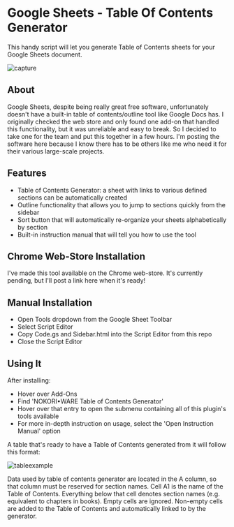 # Google Sheets - Table Of Contents Generator
This handy script will let you generate Table of Contents sheets for your Google Sheets document.

![capture](https://user-images.githubusercontent.com/6147299/51238036-806e7c00-193b-11e9-9b00-f35fb7f5933e.JPG)

## About ##
Google Sheets, despite being really great free software, unfortunately doesn't have a built-in table of contents/outline tool like Google Docs has. I originally checked the web store and only found one add-on that handled this functionality, but it was unreliable and easy to break. So I decided to take one for the team and put this together in a few hours. I'm posting the software here because I know there has to be others like me who need it for their various large-scale projects.

## Features ##
- Table of Contents Generator: a sheet with links to various defined sections can be automatically created
- Outline functionality that allows you to jump to sections quickly from the sidebar
- Sort button that will automatically re-organize your sheets alphabetically by section
- Built-in instruction manual that will tell you how to use the tool

## Chrome Web-Store Installation ##

I've made this tool available on the Chrome web-store. It's currently pending, but I'll post a link here when it's ready!

## Manual Installation ##
- Open Tools dropdown from the Google Sheet Toolbar
- Select Script Editor
- Copy Code.gs and Sidebar.html into the Script Editor from this repo
- Close the Script Editor

## Using It ##
After installing:
- Hover over Add-Ons
- Find 'NOKORI•WARE Table of Contents Generator'
- Hover over that entry to open the submenu containing all of this plugin's tools available
- For more in-depth instruction on usage, select the 'Open Instruction Manual' option

A table that's ready to have a Table of Contents generated from it will follow this format:

![tableexample](https://user-images.githubusercontent.com/6147299/49590311-330cf100-f931-11e8-817c-e83173ba6a6f.JPG)

Data used by table of contents generator are located in the A column, so that column must be reserved for section names. Cell A1 is the name of the Table of Contents. Everything below that cell denotes section names (e.g. equivalent to chapters in books). Empty cells are ignored. Non-empty cells are added to the Table of Contents and automatically linked to by the generator.
